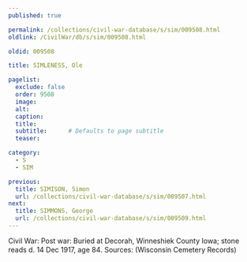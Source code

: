 ```yaml
---
published: true

permalink: /collections/civil-war-database/s/sim/009508.html
oldlink: /CivilWar/db/s/sim/009508.html

oldid: 009508

title: SIMLENESS, Ole

pagelist:
  exclude: false
  order: 9508
  image: 
  alt:
  caption:
  title:
  subtitle:      # Defaults to page subtitle
  teaser:

category: 
  - S 
  - SIM

previous:
  title: SIMISON, Simon
  url: /collections/civil-war-database/s/sim/009507.html  
next:
  title: SIMMONS, George
  url: /collections/civil-war-database/s/sim/009509.html   
---
```

Civil War: Post war: Buried at Decorah, Winneshiek County Iowa; stone reads &#147;d. 14 Dec 1917, age 84&#148;. Sources: (Wisconsin Cemetery Records)